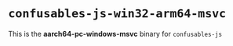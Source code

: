 # `confusables-js-win32-arm64-msvc`

This is the **aarch64-pc-windows-msvc** binary for `confusables-js`
